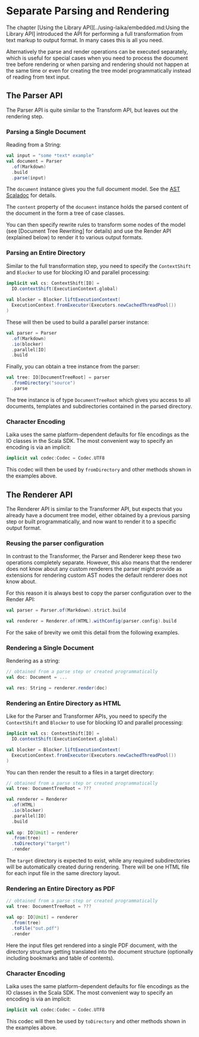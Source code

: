 
Separate Parsing and Rendering
==============================

The chapter [Using the Library API][../using-laika/embedded.md:Using the Library API] introduced the API
for performing a full transformation from text markup to
output format. In many cases this is all you need.

Alternatively the parse and render operations can be executed
separately, which is useful for special cases when you need to 
process the document tree before rendering or when parsing 
and rendering should not happen at the same time or even for
creating the tree model programmatically instead of reading
from text input.


The Parser API
--------------

The Parser API is quite similar to the Transform API, but leaves
out the rendering step.


### Parsing a Single Document

Reading from a String:

```scala
val input = "some *text* example"    
val document = Parser
  .of(Markdown)
  .build
  .parse(input)
```

The `document` instance gives you the full document model. See
the [AST Scaladoc][ast-scaladoc] for details.

The `content` property of the `document` instance holds
the parsed content of the document in the form a tree 
of case classes.

You can then specify rewrite
rules to transform some nodes of the model (see [Document Tree Rewriting] for 
details) and use the Render API (explained below) to render
it to various output formats.


### Parsing an Entire Directory

Similar to the full transformation step, you need to specify the `ContextShift`
and `Blocker` to use for blocking IO and parallel processing:

```scala
implicit val cs: ContextShift[IO] = 
  IO.contextShift(ExecutionContext.global)
  
val blocker = Blocker.liftExecutionContext(
  ExecutionContext.fromExecutor(Executors.newCachedThreadPool())
)
```

These will then be used to build a parallel parser instance:

```scala
val parser = Parser
  .of(Markdown)
  .io(blocker)
  .parallel[IO]
  .build
```

Finally, you can obtain a tree instance from the parser:

```scala
val tree: IO[DocumentTreeRoot] = parser
  .fromDirectory("source")
  .parse
```

The tree instance is of type `DocumentTreeRoot` which gives you access
to all documents, templates and subdirectories contained in the
parsed directory.



### Character Encoding

Laika uses the same platform-dependent defaults for file encodings as the
IO classes in the Scala SDK. The most convenient way to specify an encoding
is via an implicit:

```scala
implicit val codec:Codec = Codec.UTF8
```

This codec will then be used by `fromDirectory` and other methods 
shown in the examples above.


[ast-scaladoc]: ../api/laika/ast/
    

The Renderer API
----------------

The Renderer API is similar to the Transformer API, but expects
that you already have a document tree model, either obtained
by a previous parsing step or built programmatically, and now
want to render it to a specific output format.


### Reusing the parser configuration

In contrast to the Transformer, the Parser and Renderer keep these
two operations completely separate. However, this also means that the
renderer does not know about any custom renderers the parser might 
provide as extensions for rendering custom AST nodes the default renderer
does not know about.

For this reason it is always best to copy the parser configuration over
to the Render API:

```scala
val parser = Parser.of(Markdown).strict.build

val renderer = Renderer.of(HTML).withConfig(parser.config).build
```

For the sake of brevity we omit this detail from the following examples.


### Rendering a Single Document

Rendering as a string:

```scala
// obtained from a parse step or created programmatically
val doc: Document = ... 

val res: String = renderer.render(doc)
```


### Rendering an Entire Directory as HTML

Like for the Parser and Transformer APIs, you need to specify the `ContextShift`
and `Blocker` to use for blocking IO and parallel processing:

```scala
implicit val cs: ContextShift[IO] = 
  IO.contextShift(ExecutionContext.global)

val blocker = Blocker.liftExecutionContext(
  ExecutionContext.fromExecutor(Executors.newCachedThreadPool())
)
```

You can then render the result to a files in a target directory:

```scala
// obtained from a parse step or created programmatically
val tree: DocumentTreeRoot = ???

val renderer = Renderer
  .of(HTML)
  .io(blocker)
  .parallel[IO]
  .build
    
val op: IO[Unit] = renderer
  .from(tree)
  .toDirectory("target")
  .render
```

The `target` directory is expected to exist, while any required
subdirectories will be automatically created during rendering. There
will be one HTML file for each input file in the same directory layout.


### Rendering an Entire Directory as PDF

```scala
// obtained from a parse step or created programmatically
val tree: DocumentTreeRoot = ???

val op: IO[Unit] = renderer
  .from(tree)
  .toFile("out.pdf")
  .render    
```

Here the input files get rendered into a single PDF document, with
the directory structure getting translated into the document structure
(optionally including bookmarks and table of contents).


### Character Encoding

Laika uses the same platform-dependent defaults for file encodings as the
IO classes in the Scala SDK. The most convenient way to specify an encoding
is via an implicit:

```scala
implicit val codec:Codec = Codec.UTF8
```

This codec will then be used by `toDirectory` and other methods 
shown in the examples above.
